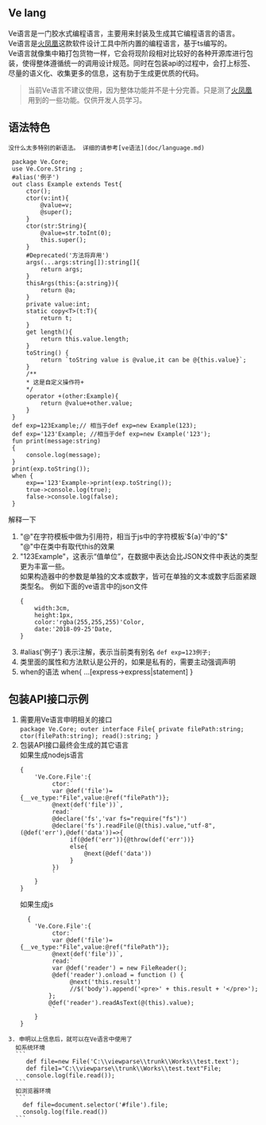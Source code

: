 ## Ve lang 
   Ve语言是一门胶水式编程语言，主要用来封装及生成其它编程语言的语言。   
   Ve语言是[火凤凰](https://viewparse.com "火凤凰")这款软件设计工具中所内置的编程语言，基于ts编写的。   
   Ve语言就像集中箱打包货物一样，它会将现阶段相对比较好的各种开源库进行包装，使得整体遵循统一的调用设计规范。同时在包装api的过程中，会打上标签、尽量的语义化、收集更多的信息，这有肋于生成更优质的代码。   
   > 当前Ve语言不建议使用，因为整体功能并不是十分完善。只是测了[火凤凰](https://viewparse.com "火凤凰")用到的一些功能。仅供开发人员学习。  
## 语法特色

    没什么太多特别的新语法。 详细的请参考[ve语法](doc/language.md)  

 ```
  package Ve.Core;
  use Ve.Core.String ;
  #alias('例子')
  out class Example extends Test{
      ctor();
      ctor(v:int){
          @value=v;
          @super();
      }
      ctor(str:String){
          @value=str.toInt(0);
          this.super();
      }
      #Deprecated('方法将弃用')
      args(...args:string[]):string[]{
          return args;
      }
      thisArgs(this:{a:string}){
          return @a;
      }
      private value:int;
      static copy<T>(t:T){
          return t;
      }
      get length(){
          return this.value.length;
      }
      toString() {
          return `toString value is @value,it can be @{this.value}`;
      }
      /**
      * 这是自定义操作符+
      */
      operator +(other:Example){
          return @value+other.value;
      }
  }
  def exp=123Example;// 相当于def exp=new Example(123);
  def exp='123'Example; //相当于def exp=new Example('123');
  fun print(message:string)
  {
      console.log(message);
  }
  print(exp.toString());
  when {
      exp=='123'Example->print(exp.toString());
      true->console.log(true);
      false->console.log(false);
  }
  ```
  解释一下
  1. "@"在字符模板中做为引用符，相当于js中的字符模板'${a}'中的"$"  
     "@"中在类中有取代this的效果
  2. "123Example"，这表示“值单位”，在数据中表达会比JSON文件中表达的类型更为丰富一些。  
      如果构造器中的参数是单独的文本或数字，皆可在单独的文本或数字后面紧跟类型名。
      例如下面的ve语言中的json文件
      ```
      {
          width:3cm,
          height:1px,
          color:'rgba(255,255,255)'Color,
          date:'2018-09-25'Date,
      }
      ```      
  3.  #alias('例子') 表示注解，表示当前类有别名
     ```
      def exp=123例子;
     ```
  4. 类里面的属性和方法默认是公开的，如果是私有的，需要主动强调声明
  5. when的语法
     when{
         ...\[express->express|statement]
     }
## 包装API接口示例
   1. 需要用Ve语言申明相关的接口    
    ```
     package Ve.Core;
     outer interface File{
         private filePath:string;
         ctor(filePath:string);
         read():string;
    }
    ```
   2. 包装API接口最终会生成的其它语言   
      如果生成nodejs语言
      ```
      {
          'Ve.Core.File':{
               ctor:`
               var @def('file')={__ve_type:"File",value:@ref("filePath")};
               @next(def('file'))`,
               read:`
               @declare('fs','var fs="require("fs")')
               @declare('fs').readFile(@(this).value,"utf-8",(@def('err'),@def('data'))=>{
                    if(@def('err')){@throw(def('err'))}
                    else{
                        @next(@def('data'))
                    }
               })
               `
          }
      }
      ```
      如果生成js
      ```
        {
          'Ve.Core.File':{
               ctor:`
               var @def('file')={__ve_type:"File",value:@ref("filePath")};
               @next(def('file'))`,
               read:`
               var @def('reader') = new FileReader();
               @def('reader').onload = function () {
                    @next('this.result')
                    //$('body').append('<pre>' + this.result + '</pre>');
              };
              @def('reader').readAsText(@(this).value);
               `
          }
      }
      ```
    3. 申明以上信息后，就可以在Ve语言中使用了   
      如系统环境   
      ```
         def file=new File('C:\\viewparse\\trunk\\Works\\test.text');
         def file1="C:\\viewparse\\trunk\\Works\\test.text"File;
         console.log(file.read());
      ```
      如浏览器环境   
      ```
        def file=document.selector('#file').file;
        consolg.log(file.read())
      ```

